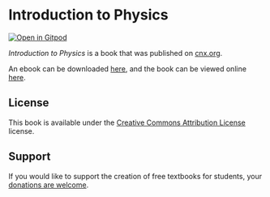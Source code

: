 # Introduction to Physics

[![Open in Gitpod](https://gitpod.io/button/open-in-gitpod.svg)](https://gitpod.io/from-referrer/)

_Introduction to Physics_ is a book that was published on [cnx.org](https://cnx.org/).

An ebook can be downloaded [here](https://github.com/cnx-user-books/cnxbook-introduction-to-physics/releases/latest), and the book can be viewed online [here](https://github.com/cnx-user-books/cnxbook-introduction-to-physics/releases/latest).

## License
This book is available under the [Creative Commons Attribution License](./LICENSE) license.

## Support
If you would like to support the creation of free textbooks for students, your [donations are welcome](https://riceconnect.rice.edu/donation/support-openstax-banner).
